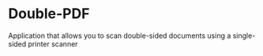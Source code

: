 # Double-PDF
Application that allows you to scan double-sided documents using a single-sided printer scanner
